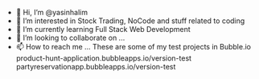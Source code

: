 - 👋 Hi, I’m @yasinhalim
- 👀 I’m interested in Stock Trading, NoCode and stuff related to coding
- 🌱 I’m currently learning Full Stack Web Development
- 💞️ I’m looking to collaborate on ...
- 📫 How to reach me ...
These are some of my test projects in Bubble.io
product-hunt-application.bubbleapps.io/version-test 
partyreservationapp.bubbleapps.io/version-test 



<!---
yasinhalim/yasinhalim is a ✨ special ✨ repository because its `README.md` (this file) appears on your GitHub profile.
You can click the Preview link to take a look at your changes.
--->
